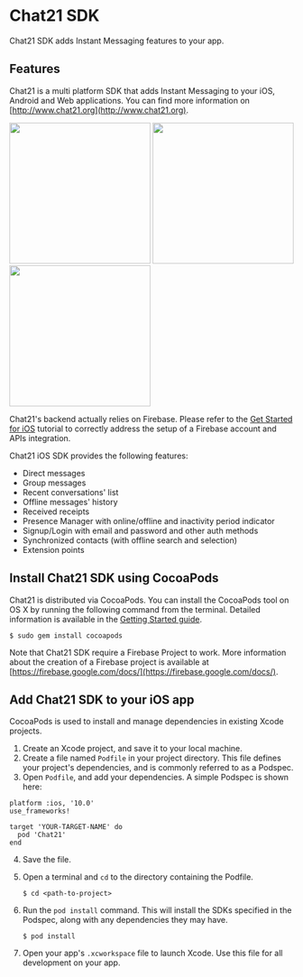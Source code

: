 # Chat21 SDK

Chat21 SDK adds Instant Messaging features to your app.

## Features

Chat21 is a multi platform SDK that adds Instant Messaging to your iOS, Android and Web applications. 
You can find more information on [http://www.chat21.org](http://www.chat21.org).

<img src="https://user-images.githubusercontent.com/32564846/34433123-4873eca4-ec7d-11e7-8a80-4ad54def8653.png" width="250">  <img src="https://user-images.githubusercontent.com/32564846/34433130-5a797022-ec7d-11e7-94c0-cd91cb7a7e3b.png" width="250"> <img src="https://user-images.githubusercontent.com/32564846/34433695-39e04468-ec81-11e7-84a3-920e9098a2a1.png" width="250">


Chat21's backend actually relies on Firebase. Please refer to the [Get Started for iOS](https://docs.chat21.org/ios/get-started) tutorial to correctly address the setup of a Firebase account and APIs integration.

Chat21 iOS SDK provides the following features:

* Direct messages
* Group messages
* Recent conversations' list
* Offline messages' history
* Received receipts
* Presence Manager with online/offline and inactivity period indicator
* Signup/Login with email and password and other auth methods
* Synchronized contacts (with offline search and selection)
* Extension points

## Install Chat21 SDK using CocoaPods

Chat21 is distributed via CocoaPods.
You can install the CocoaPods tool on OS X by running the following command from
the terminal. Detailed information is available in the [Getting Started
guide](https://guides.cocoapods.org/using/getting-started.html#getting-started).

```
$ sudo gem install cocoapods
```

Note that Chat21 SDK require a Firebase Project to work. More information about the creation of a Firebase project is available at [https://firebase.google.com/docs/](https://firebase.google.com/docs/).

## Add Chat21 SDK to your iOS app

CocoaPods is used to install and manage dependencies in existing Xcode projects.

1.  Create an Xcode project, and save it to your local machine.
2.  Create a file named `Podfile` in your project directory. This file defines
    your project's dependencies, and is commonly referred to as a Podspec.
3.  Open `Podfile`, and add your dependencies. A simple Podspec is shown here:

```
platform :ios, '10.0'
use_frameworks!

target 'YOUR-TARGET-NAME' do
  pod 'Chat21'
end
```

4.  Save the file.

5.  Open a terminal and `cd` to the directory containing the Podfile.

    ```
    $ cd <path-to-project>
    ```

6.  Run the `pod install` command. This will install the SDKs specified in the
    Podspec, along with any dependencies they may have.

    ```
    $ pod install
    ```

7.  Open your app's `.xcworkspace` file to launch Xcode. Use this file for all
    development on your app.

